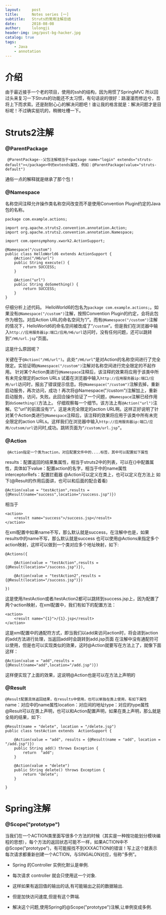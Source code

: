 ```yaml
---
layout:     post
title:      Notes series [一]
subtitle:   Struts的常用注解总结
date:       2018-08-08
author:     lulongji
header-img: img/post-bg-hacker.jpg
catalog: true
tags:
    - Java
    - annotation
---
```


# 介绍
由于最近接手一个老的项目，使用的ssh的结构，因为用惯了SpringMVC 所以回过头来复习一下Struts的功能还不太习惯，有句话说的很好：路漫漫而修远兮，吾将上下而求索。还是耐耐心心的解决问题吧！谁让我的格言就是：解决问题才是目标呢！不过确实挺坑的，稍微吐槽一下。


# Struts2注解

### @ParentPackage

``` @ParentPackage--父包注解相当于<package name="login" extends="struts-default"></package>中的extends属性，例如：@ParentPackage(value="struts-default")```

通俗一点的解释就是继承了那个包！

### @Namespace
名称空间注释允许操作类名称空间改变而不是使用Convention Plugin约定的Java包的名称。

    package com.example.actions;  
    
    import org.apache.struts2.convention.annotation.Action;  
    import org.apache.struts2.convention.annotation.Namespace;  
    
    import com.opensymphony.xwork2.ActionSupport;  
    
    @Namespace("/custom")  
    public class HelloWorld6 extends ActionSupport {  
        @Action("/H6/url")  
        public String execute() {  
            return SUCCESS;  
        }  
    
        @Action("url")  
        public String doSomething() {  
            return SUCCESS;  
        }  
    }  



仔细分析上述代码。
HelloWorld6的包名为```package com.example.actions;```。如果没有```@Namespace("/custom")```注解，按照Convention Plugin的约定，会将此包作为根包。对应Action URL的命名空间为“/”。而有```@Namespace("/custom")```注解的情况下，HelloWorld6的命名空间被改成了“```/custom```”。但是我们在浏览器中输入```http://应用服务器ip:端口/应用/H6/url```访问时，没有任何问题，还可以跳转到“```/H6/url.jsp```”页面。

这是什么原因呢？

关键在于```@Action("/H6/url")```。此处```“/H6/url”```是对Action的名称空间进行了完全限定。实验证明```@Namespace("/custom")```注解对名称空间进行完全限定的不起作用。
针对某个Action类进行```@Namespace```注释后，该注释的效果将应用于该类中所有未完全限定的action URLs
试着在浏览器中输入```http://应用服务器ip:端口/应用/url```访问时，报出了错误提示信息。将```@Namespace("/custom")```注解去掉，重新启动服务，再次访问，成功！再次将@Namespace("/custom")注解加上，重新启动服务，访问，失败。此回合操作验证了一个问题，```@Namespace```注解已经作用到```doSomething()```方法上。
仔细观察每一个细节。该方法上有```@Action("url")```注解。它“url”的前面没有“/”。这是未完全限定的action URL啊。这样正好说明了针对某个Action类进行```@Namespace```注释后，该注释的效果将应用于该类中所有未完全限定的action URLs。这样我们在浏览器中输入```http://应用服务器ip:端口/应用/cutsom/url```访问时,成功。跳转页面为```“/custom/url.jsp”```。



### @Action

``` @Action指定一个类为action，对应配置文件中的....标签，其中可以配置如下属性```

results：配置返回的结果集属性，相当于struts2中的列表，可以在{}中配置属性，具体如下value：配置action的名字，相当于中的name属性interceptorRefs：配置拦截器 @Action可以定义在类上，也可以定义在方法上 如下(@Result的作用后面讲，也可以和后面的配合着看)

    @Action(value = "testAction",results = {@Result(name="success",location="/success.jsp")})

相当于

    <action>
        <result name="success">/success.jsp</result>
    </action>

在xml配置中如果name不写，那么默认就是success，在注解中也是，如果results中的name不写，那么默认就是success
也可以使用@Actions来指定多个action映射，这样可以做到一个类对应多个地址映射，如下:

    @Actions({

        @Action(value = "testAction",results = {@Result(location="/success.jsp")}),

        @Action(value = "testAction2",results = {@Result(location="/success.jsp")})

    })

这是使用/testAction或者/testAction2都可以跳转到success.jsp上，因为配置了两个action映射，在xml配置中，我们有如下的配置方法：

    <action>
        <result name="{1}">/{1}.jsp</result>
    </action>

这是xml配置中的通配符方式，即当我们以add来访问action时，将会进到action的add方法进行处理，当返回add时会跳转到add.jsp页面 在注解中没有通配符可以使用，但是也可以实现类似的效果，这时@Action就要写在方法上了，就像下面这样：

    @Action(value = "add",results = {@Result(name="add",location="/add.jsp")})

这样便实现了上面的效果，这说明@Action也是可以在方法上声明的


### @Result

```@Result配置具体返回结果，在results中使用，也可以单独在类上使用，有如下属性```
name：对应中的name属性location：对应间的地址type：对应的type属性 @Result可以在类上声明，也可以和Action配置声明，如果在类上声明，那么就是全局的结果，如下:

    @Result(name = "delete", location = "/delete.jsp")
    public class testAction extends  ActionSupport {

        @Action(value = "add", results = {@Result(name = "add", location = "/add.jsp")})
        public String add() throws Exception {
            return  "add";
        }

        @Action(value = "delete")
        public String delete() throws Exception {
            return "delete";
        }

    }
    



# Spring注解

### @Scope("prototype")
当我们在一个ACTION类里面写很多个方法的时候（其实是一种按功能划分模块编程的思想），每个方法的返回状态可能不一样，如果ACTION中不@Scope("prototype")，有可能报找不到XXXACTION的错误！写上这个就表示每次请求都重新创建一个ACTION，与SINGALON对应，俗称“多例”。

- Spring 的Controller 实例化默认是单例.

- 每次请求 controller 就会只使用这一个对象.

- 这样如果有返回值的输出的话,有可能输出之前的数据输出.

- 但是加快访问速度,但是有这个弊端.

- 解决这个问题,使用Spring的@Scope("prototype")注解,让单例变成多例.

